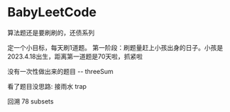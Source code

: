 # BabyLeetCode
算法题还是要刷刷的，还债系列

定一个小目标，每天刷1道题。 
第一阶段：刷题量赶上小孩出身的日子。小孩是2023.4.18出生，距离第一道题是70天啦，抓紧啦



没有一次性做出来的题目
-- threeSum


看了题目没思路:
接雨水 trap


回溯
78 subsets